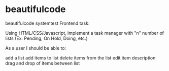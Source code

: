 # beautifulcode
beautifulcode systemtest
Frontend task:
 
Using HTML/CSS/Javascript, implement a task manager with "n" number of lists (Ex: Pending, On Hold, Doing, etc.)

As a user I should be able to: 

add a list
add items to list
delete items from the list
edit item description
drag and drop of items between list
